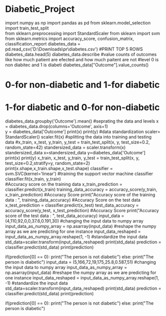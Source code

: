# Diabetic_Project
import numpy as np
import pandas as pd
from sklearn.model_selection import train_test_split    
from sklearn.preprocessing import StandardScaler
from sklearn import svm
from sklearn.metrics import accuracy_score, confusion_matrix, classification_report
diabetes_data = pd.read_csv('D:\Downloads\pr\diabetes.csv')
#PRINT TOP 5 ROWS
diabetes_data.head(5)
diabetes_data.describe
#value counts of outcomes like how much patient are efected and how much paitent are not
#level 0 is non diabitec and 1 is diabeti
diabetes_data["Outcome"].value_counts()
# 0-for non-diabetic and 1-for diabetic
# 1-for diabetic and 0-for non-diabetic
diabetes_data.groupby('Outcome').mean()
#seprating the data and levels 
x = diabetes_data.drop(columns='Outcome', axis=1)   
y = diabetes_data['Outcome']
print(x)
print(y)
#data standardization
scaler= StandardScaler()
scaler.fit(x)
#splitting the data into training and testing data
#x_train, x_test, y_train, y_test = train_test_split(x, y, test_size=0.2, random_state=42)
standersized_data = scaler.transform(x)
standersized_data
x=standersized_data
y=diabetes_data['Outcome']
print(x)
print(y)
x_train, x_test, y_train, y_test = train_test_split(x, y, test_size=0.2,stratify=y, random_state=2)
print(x.shape,x_train.shape,x_test.shape)
classifier = svm.SVC(kernel='linear')
#training the support vector machine classifier 
classifier.fit(x_train, y_train)    
#Accuracy score on the training data
x_train_prediction = classifier.predict(x_train)
training_data_accuracy = accuracy_score(y_train, x_train_prediction)
#Accuracy Score
print("Accuracy score of the training data : ", training_data_accuracy) 
#Accuracy Score on the test data
x_test_prediction = classifier.predict(x_test)
test_data_accuracy = accuracy_score(y_test, x_test_prediction)
#Accuracy Score
print("Accuracy score of the test  data : ", test_data_accuracy) 
input_data = (4,110,92,0,0,37.6,0.191,30)
#changing the input data to numpy array
input_data_as_numpy_array = np.asarray(input_data)
#reshape the numpy array as we are predicting for one instance
input_data_reshaped = input_data_as_numpy_array.reshape(1, -1)
#standardize the input data
std_data=scaler.transform(input_data_reshaped)
print(std_data)
prediction = classifier.predict(std_data)
print(prediction)

if(prediction[0] == 0):
    print("The person is not diabetic")
else:
    print("The person is diabetic")
input_data = (5,166,72,19,175,25.8,0.587,51)
#changing the input data to numpy array
input_data_as_numpy_array = np.asarray(input_data)
#reshape the numpy array as we are predicting for one instance
input_data_reshaped = input_data_as_numpy_array.reshape(1, -1)
#standardize the input data
std_data=scaler.transform(input_data_reshaped)
print(std_data)
prediction = classifier.predict(std_data)
print(prediction)

if(prediction[0] == 0):
    print("The person is not diabetic")
else:
    print("The person is diabetic")
    
